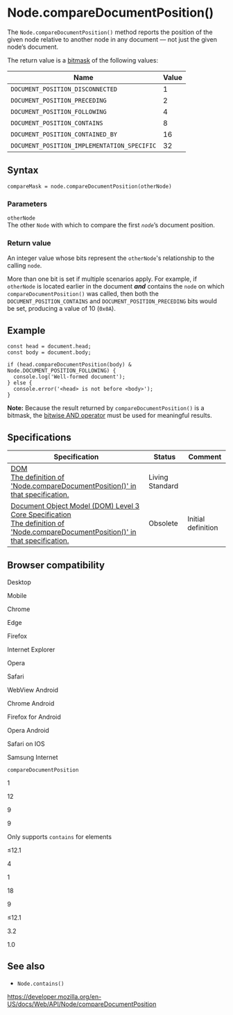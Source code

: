 # Node.compareDocumentPosition()

The `Node.compareDocumentPosition()` method reports the position of the given node relative to another node in any document — not just the given node’s document.

The return value is a [bitmask](<https://en.wikipedia.org/wiki/Mask_(computing)>) of the following values:

<table><thead><tr class="header"><th>Name</th><th>Value</th></tr></thead><tbody><tr class="odd"><td><code>DOCUMENT_POSITION_DISCONNECTED</code></td><td>1</td></tr><tr class="even"><td><code>DOCUMENT_POSITION_PRECEDING</code></td><td>2</td></tr><tr class="odd"><td><code>DOCUMENT_POSITION_FOLLOWING</code></td><td>4</td></tr><tr class="even"><td><code>DOCUMENT_POSITION_CONTAINS</code></td><td>8</td></tr><tr class="odd"><td><code>DOCUMENT_POSITION_CONTAINED_BY</code></td><td>16</td></tr><tr class="even"><td><code>DOCUMENT_POSITION_IMPLEMENTATION_SPECIFIC</code></td><td>32</td></tr></tbody></table>

## Syntax

    compareMask = node.compareDocumentPosition(otherNode)

### Parameters

`otherNode`  
The other `Node` with which to compare the first _`node`_’s document position.

### Return value

An integer value whose bits represent the `otherNode`'s relationship to the calling `node`.

More than one bit is set if multiple scenarios apply. For example, if `otherNode` is located earlier in the document **_and_** contains the `node` on which `compareDocumentPosition()` was called, then both the `DOCUMENT_POSITION_CONTAINS` and `DOCUMENT_POSITION_PRECEDING` bits would be set, producing a value of 10 (`0x0A`).

## Example

    const head = document.head;
    const body = document.body;

    if (head.compareDocumentPosition(body) & Node.DOCUMENT_POSITION_FOLLOWING) {
      console.log('Well-formed document');
    } else {
      console.error('<head> is not before <body>');
    }

**Note:** Because the result returned by `compareDocumentPosition()` is a bitmask, the [bitwise AND operator](https://developer.mozilla.org/en-US/docs/Web/JavaScript/Reference/Operators) must be used for meaningful results.

## Specifications

<table><thead><tr class="header"><th>Specification</th><th>Status</th><th>Comment</th></tr></thead><tbody><tr class="odd"><td><a href="https://dom.spec.whatwg.org/#dom-node-comparedocumentposition">DOM<br />
<span class="small">The definition of 'Node.compareDocumentPosition()' in that specification.</span></a></td><td><span class="spec-living">Living Standard</span></td><td></td></tr><tr class="even"><td><a href="https://www.w3.org/TR/DOM-Level-3-Core/core.html#Node3-compareDocumentPosition">Document Object Model (DOM) Level 3 Core Specification<br />
<span class="small">The definition of 'Node.compareDocumentPosition()' in that specification.</span></a></td><td><span class="spec-obsolete">Obsolete</span></td><td>Initial definition</td></tr></tbody></table>

## Browser compatibility

Desktop

Mobile

Chrome

Edge

Firefox

Internet Explorer

Opera

Safari

WebView Android

Chrome Android

Firefox for Android

Opera Android

Safari on IOS

Samsung Internet

`compareDocumentPosition`

1

12

9

9

Only supports `contains` for elements

≤12.1

4

1

18

9

≤12.1

3.2

1.0

## See also

- `Node.contains()`

<a href="https://developer.mozilla.org/en-US/docs/Web/API/Node/compareDocumentPosition" class="_attribution-link">https://developer.mozilla.org/en-US/docs/Web/API/Node/compareDocumentPosition</a>
